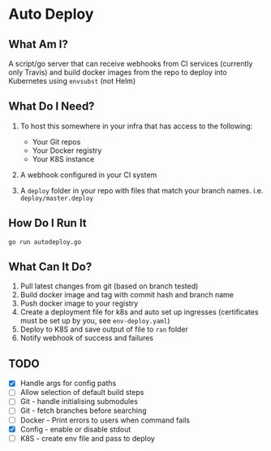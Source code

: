 # Auto Deploy

## What Am I?

A script/go server that can receive webhooks from CI services (currently only Travis) and build docker images from
the repo to deploy into Kubernetes using `envsubst` (not Helm)

## What Do I Need?

1. To host this somewhere in your infra that has access to the following:
    * Your Git repos
    * Your Docker registry
    * Your K8S instance

2. A webhook configured in your CI system 
3. A `deploy` folder in your repo with files that match your branch names. i.e. `deploy/master.deploy`

## How Do I Run It

`go run autodeploy.go`

## What Can It Do?

1. Pull latest changes from git (based on branch tested)
2. Build docker image and tag with commit hash and branch name
3. Push docker image to your registry
4. Create a deployment file for k8s and auto set up ingresses (certificates must be set up by you, see `env-deploy.yaml`)
5. Deploy to K8S and save output of file to `ran` folder
6. Notify webhook of success and failures

## TODO

* [X] Handle args for config paths
* [ ] Allow selection of default build steps
* [ ] Git - handle initialising submodules
* [ ] Git -  fetch branches before searching
* [ ] Docker - Print errors to users when command fails
* [x] Config - enable or disable stdout
* [ ] K8S - create env file and pass to deploy
